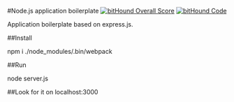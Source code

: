 #Node.js application boilerplate
[![bitHound Overall Score](https://www.bithound.io/github/metaphorical/new-boilerplate/badges/score.svg)](https://www.bithound.io/github/metaphorical/new-boilerplate)  [![bitHound Code](https://www.bithound.io/github/metaphorical/new-boilerplate/badges/code.svg)](https://www.bithound.io/github/metaphorical/new-boilerplate)

Application boilerplate based on express.js.

##Install

npm i
./node_modules/.bin/webpack

##Run

node server.js

##Look for it on localhost:3000

